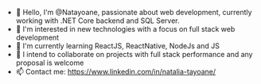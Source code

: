 - 👋 Hello, I'm @Natayoane, passionate about web development, currently working with .NET Core backend and SQL Server.
- 👀 I'm interested in new technologies with a focus on full stack web development
- 🌱 I'm currently learning ReactJS, ReactNative, NodeJs and JS
- 💞️ I intend to collaborate on projects with full stack performance and any proposal is welcome
- 📫 Contact me: https://www.linkedin.com/in/natalia-tayoane/

<!---
Natayoane/Natayoane is a ✨ special ✨ repository because its `README.md` (this file) appears on your GitHub profile.
You can click the Preview link to take a look at your changes.
--->
